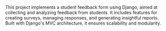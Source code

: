 This project implements a student feedback form using Django, aimed at collecting and analyzing feedback from students. It includes features for creating surveys, managing responses, and generating insightful reports. Built with Django's MVC architecture, it ensures scalability and modularity.
